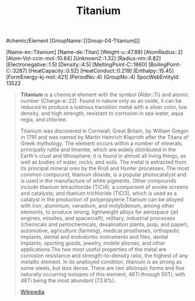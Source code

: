﻿---
title: "Titanium"
type: Element

---
#chemic/Element 
[GroupName::[[Group-04-Titanium]]]

[Name-en::Titanium]
[Name-de::Titan]
[Weight-u::47.88]
[AtomRadius::2]
[Atom-Vol-ccm-mol::10.64]
[Unknown2::1.32]
[Radius-nm::6.82]
[Electronegative::1.5]
[Density::4.5]
[MeltingPoint-C::1660]
[BoilingPoint-C::3287]
[HeatCapacity::0.52]
[HeatConduct::0.219]
[Enthalpy::15.45]
[FormEnergy-kj-mol::421]
(PeriodNo::4)
(GroupNo::4)
SpocWebEntityId: 13522


> **Titanium** is a chemical element with the symbol (Abbr::Ti) and atomic number (Charge-e::22). Found in nature only as an oxide, it can be reduced to produce a lustrous transition metal with a silver color, low density, and high strength, resistant to corrosion in sea water, aqua regia, and chlorine.
>
> Titanium was discovered in Cornwall, Great Britain, by William Gregor in 1791 and was named by Martin Heinrich Klaproth after the Titans of Greek mythology. The element occurs within a number of minerals, principally rutile and ilmenite, which are widely distributed in the Earth's crust and lithosphere; it is found in almost all living things, as well as bodies of water, rocks, and soils. The metal is extracted from its principal mineral ores by the Kroll and Hunter processes. The most common compound, titanium dioxide, is a popular photocatalyst and is used in the manufacture of white pigments. Other compounds include titanium tetrachloride (TiCl4), a component of smoke screens and catalysts; and titanium trichloride (TiCl3), which is used as a catalyst in the production of polypropylene.Titanium can be alloyed with iron, aluminium, vanadium, and molybdenum, among other elements, to produce strong, lightweight alloys for aerospace (jet engines, missiles, and spacecraft), military, industrial processes (chemicals and petrochemicals, desalination plants, pulp, and paper), automotive, agriculture (farming), medical prostheses, orthopedic implants, dental and endodontic instruments and files, dental implants, sporting goods, jewelry, mobile phones, and other applications.The two most useful properties of the metal are corrosion resistance and strength-to-density ratio, the highest of any metallic element. In its unalloyed condition, titanium is as strong as some steels, but less dense. There are two allotropic forms and five naturally occurring isotopes of this element, 46Ti through 50Ti, with 48Ti being the most abundant (73.8%).
>
> [Wikipedia](https://en.wikipedia.org/wiki/Titanium)
